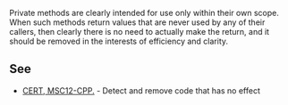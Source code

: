 Private methods are clearly intended for use only within their own scope. When such methods return values that are never used by any of their
callers, then clearly there is no need to actually make the return, and it should be removed in the interests of efficiency and clarity. 

## See

*   [CERT, MSC12-CPP.](https://www.securecoding.cert.org/confluence/x/SIIyAQ) - Detect and remove code that has no effect
